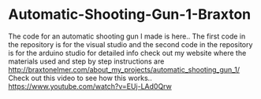 # Automatic-Shooting-Gun-1-Braxton
The code for an automatic shooting gun I made is here..
The first code in the repository is for the visual studio 
and the second code in the repository is for the arduino studio
for detailed info check out my website where the materials used and step by step instructions are
http://braxtonelmer.com/about_my_projects/automatic_shooting_gun_1/
Check out this video to see how this works..
https://www.youtube.com/watch?v=EUj-LAd0Qrw
